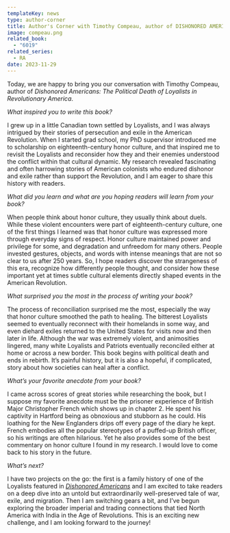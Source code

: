 ```yaml
---
templateKey: news
type: author-corner
title: Author's Corner with Timothy Compeau, author of DISHONORED AMERICANS
image: compeau.png
related_book:
  - "6019"
related_series:
  - RA
date: 2023-11-29
---
```

Today, we are happy to bring you our conversation with Timothy Compeau, author of *Dishonored Americans: The Political Death of Loyalists in Revolutionary America*.

*What inspired you to write this book?* 

I grew up in a little Canadian town settled by Loyalists, and I was always intrigued by their stories of persecution and exile in the American Revolution. When I started grad school, my PhD supervisor introduced me to scholarship on eighteenth-century honor culture, and that inspired me to revisit the Loyalists and reconsider how they and their enemies understood the conflict within that cultural dynamic. My research revealed fascinating and often harrowing stories of American colonists who endured dishonor and exile rather than support the Revolution, and I am eager to share this history with readers. 

*What did you learn and what are you hoping readers will learn from your book?* 

When people think about honor culture, they usually think about duels. While these violent encounters were part of eighteenth-century culture, one of the first things I learned was that honor culture was expressed more through everyday signs of respect. Honor culture maintained power and privilege for some, and degradation and unfreedom for many others. People invested gestures, objects, and words with intense meanings that are not so clear to us after 250 years. So, I hope readers discover the strangeness of this era, recognize how differently people thought, and consider how these important yet at times subtle cultural elements directly shaped events in the American Revolution. 

*What surprised you the most in the process of writing your book?* 

The process of reconciliation surprised me the most, especially the way that honor culture smoothed the path to healing. The bitterest Loyalists seemed to eventually reconnect with their homelands in some way, and even diehard exiles returned to the United States for visits now and then later in life. Although the war was extremely violent, and animosities lingered, many white Loyalists and Patriots eventually reconciled either at home or across a new border. This book begins with political death and ends in rebirth. It’s painful history, but it is also a hopeful, if complicated, story about how societies can heal after a conflict.

*What’s your favorite anecdote from your book?*

I came across scores of great stories while researching the book, but I suppose my favorite anecdote must be the prisoner experience of British Major Christopher French which shows up in chapter 2. He spent his captivity in Hartford being as obnoxious and stubborn as he could. His loathing for the New Englanders drips off every page of the diary he kept. French embodies all the popular stereotypes of a puffed-up British officer, so his writings are often hilarious. Yet he also provides some of the best commentary on honor culture I found in my research. I would love to come back to his story in the future.

*What’s next?* 

I have two projects on the go: the first is a family history of one of the Loyalists featured in *[Dishonored Americans](https://upress.virginia.edu/title/6019/)* and I am excited to take readers on a deep dive into an untold but extraordinarily well-preserved tale of war, exile, and migration. Then I am switching gears a bit, and I’ve begun exploring the broader imperial and trading connections that tied North America with India in the Age of Revolutions. This is an exciting new challenge, and I am looking forward to the journey!